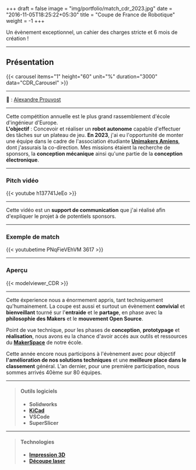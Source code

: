 +++
draft = false
image = "img/portfolio/match_cdr_2023.jpg"
date = "2016-11-05T18:25:22+05:30"
title = "Coupe de France de Robotique"
weight = -1
+++

Un évènement exceptionnel, un cahier des charges stricte et 6 mois de création !

<!--more-->

---

## Présentation

{{< carousel items="1" height="60" unit="%" duration="3000" data="CDR_Carousel" >}}

---

📸 : [Alexandre Prouvost](https://www.linkedin.com/search/results/all/?fetchDeterministicClustersOnly=true&heroEntityKey=urn%3Ali%3Afsd_profile%3AACoAABxiIFkBtblVHnqbpmA1rnSBEohWrMPPLkc&keywords=alexandre%20prouvost&origin=RICH_QUERY_SUGGESTION&position=1&searchId=6f376a2d-c833-46a8-9358-90f01049af60&sid=kDo&spellCorrectionEnabled=false "Linkedin")

---

Cette compétition annuelle est le plus grand rassemblement d'école d'ingénieur d'Europe.  
**L'objectif** : Concevoir et réaliser un **robot autonome** capable d'effectuer des tâches sur un plateau de jeu.
**En 2023**, j'ai eu l'opportunité de monter une équipe dans le cadre de  l'association étudiante **[Unimakers Amiens](https://unimakers.github.io)**, dont j'assurais la co-direction. Mes missions étaient la recherche de sponsors, la **conception mécanique** ainsi qu'une partie de la **conception électronique**.

---

### Pitch vidéo

{{< youtube h137741JeEo >}}

---

Cette vidéo est un **support de communication** que j'ai réalisé afin d'expliquer le projet à de potentiels sponsors.

---

### Exemple de match

{{< youtubetime PNqFieVEhVM 3617 >}}

---

### Aperçu
  
{{< modelviewer_CDR >}}

---

Cette éxperience nous a énormement appris, tant techniquement qu'humainement. La coupe est aussi et surtout un évènement **convivial** et **bienveillant** tourné sur l'**entraide** et le **partage**, en phase avec la **philosophie des Makers** et le **mouvement Open Source**.

Point de vue technique, pour les phases de **conception**, **prototypage** et **réalisation**, nous avons eu la chance d'avoir accés aux outils et ressources du **[MakerSpace](https://makerspace-amiens.fr)** de notre école.

Cette année encore nous participons à l'évènement avec pour objectif **l'amélioration de nos solutions techniques** et une **meilleure place dans le classement** général. L'an dernier, pour une première participation, nous sommes arrivés 40ème sur 80 équipes.

---
  
>#### Outils logiciels
>
>- **Solidworks**
>- **[KiCad](https://www.kicad.org)**
>- **VSCode**
>- **SuperSlicer**

---

>#### Technologies
>
>- **[Impression 3D](https://makerspace-amiens.fr/pages/machines/)**
>- **[Découpe laser](https://makerspace-amiens.fr/pages/machines/)**
